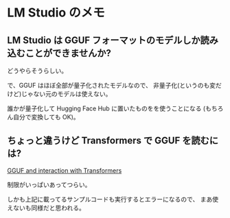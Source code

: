 # LM Studio のメモ

## LM Studio は GGUF フォーマットのモデルしか読み込むことができませんか?

どうやらそうらしい。

で、GGUF はほぼ全部が量子化されたモデルなので、
非量子化(というのも変だけど)じゃない元のモデルは使えない。

誰かが量子化して Hugging Face Hub に置いたものをを使うことになる
(もちろん自分で変換しても OK)。

## ちょっと違うけど Transformers で GGUF を読むには?

[GGUF and interaction with Transformers](https://huggingface.co/docs/transformers/en/gguf#example-usage)

制限がいっぱいあってつらい。

しかも上記に載ってるサンプルコードも実行するとエラーになるので、
まあ使えないも同様だと思われる。
